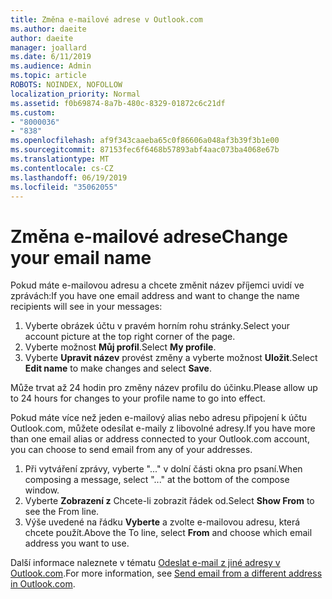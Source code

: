 ```yaml
---
title: Změna e-mailové adrese v Outlook.com
ms.author: daeite
author: daeite
manager: joallard
ms.date: 6/11/2019
ms.audience: Admin
ms.topic: article
ROBOTS: NOINDEX, NOFOLLOW
localization_priority: Normal
ms.assetid: f0b69874-8a7b-480c-8329-01872c6c21df
ms.custom:
- "8000036"
- "838"
ms.openlocfilehash: af9f343caaeba65c0f86606a048af3b39f3b1e00
ms.sourcegitcommit: 87153fec6f6468b57893abf4aac073ba4068e67b
ms.translationtype: MT
ms.contentlocale: cs-CZ
ms.lasthandoff: 06/19/2019
ms.locfileid: "35062055"
---
```

# <a name="change-your-email-name"></a><span data-ttu-id="f58ef-102">Změna e-mailové adrese</span><span class="sxs-lookup"><span data-stu-id="f58ef-102">Change your email name</span></span>

<span data-ttu-id="f58ef-103">Pokud máte e-mailovou adresu a chcete změnit název příjemci uvidí ve zprávách:</span><span class="sxs-lookup"><span data-stu-id="f58ef-103">If you have one email address and want to change the name recipients will see in your messages:</span></span>
  
1. <span data-ttu-id="f58ef-104">Vyberte obrázek účtu v pravém horním rohu stránky.</span><span class="sxs-lookup"><span data-stu-id="f58ef-104">Select your account picture at the top right corner of the page.</span></span>
2. <span data-ttu-id="f58ef-105">Vyberte možnost **Můj profil**.</span><span class="sxs-lookup"><span data-stu-id="f58ef-105">Select **My profile**.</span></span>
3. <span data-ttu-id="f58ef-106">Vyberte **Upravit název** provést změny a vyberte možnost **Uložit**.</span><span class="sxs-lookup"><span data-stu-id="f58ef-106">Select **Edit name** to make changes and select **Save**.</span></span>

<span data-ttu-id="f58ef-107">Může trvat až 24 hodin pro změny název profilu do účinku.</span><span class="sxs-lookup"><span data-stu-id="f58ef-107">Please allow up to 24 hours for changes to your profile name to go into effect.</span></span>
  
<span data-ttu-id="f58ef-108">Pokud máte více než jeden e-mailový alias nebo adresu připojení k účtu Outlook.com, můžete odesílat e-maily z libovolné adresy.</span><span class="sxs-lookup"><span data-stu-id="f58ef-108">If you have more than one email alias or address connected to your Outlook.com account, you can choose to send email from any of your addresses.</span></span>
  
1. <span data-ttu-id="f58ef-109">Při vytváření zprávy, vyberte "..." v dolní části okna pro psaní.</span><span class="sxs-lookup"><span data-stu-id="f58ef-109">When composing a message, select "..." at the bottom of the compose window.</span></span>
1. <span data-ttu-id="f58ef-110">Vyberte **Zobrazení z** Chcete-li zobrazit řádek od.</span><span class="sxs-lookup"><span data-stu-id="f58ef-110">Select **Show From** to see the From line.</span></span>
1. <span data-ttu-id="f58ef-111">Výše uvedené na řádku **Vyberte** a zvolte e-mailovou adresu, která chcete použít.</span><span class="sxs-lookup"><span data-stu-id="f58ef-111">Above the To line, select **From** and choose which email address you want to use.</span></span>

<span data-ttu-id="f58ef-112">Další informace naleznete v tématu [Odeslat e-mail z jiné adresy v Outlook.com](https://go.microsoft.com/fwlink/p/?linkid=2001701&amp;clcid=0x409).</span><span class="sxs-lookup"><span data-stu-id="f58ef-112">For more information, see [Send email from a different address in Outlook.com](https://go.microsoft.com/fwlink/p/?linkid=2001701&amp;clcid=0x409).</span></span>